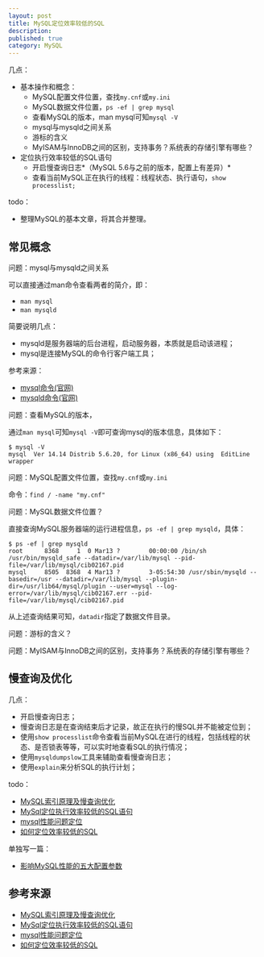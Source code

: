 ```yaml
---
layout: post
title: MySQL定位效率较低的SQL
description: 
published: true
category: MySQL
---
```


几点：

* 基本操作和概念：
	* MySQL配置文件位置，查找`my.cnf`或`my.ini`
	* MySQL数据文件位置，`ps -ef | grep mysql`
	* 查看MySQL的版本，man mysql可知`mysql -V`
	* mysql与mysqld之间关系
	* 游标的含义
	* MyISAM与InnoDB之间的区别，支持事务？系统表的存储引擎有哪些？
* 定位执行效率较低的SQL语句
	* 开启慢查询日志*（MySQL 5.6与之前的版本，配置上有差异）*
	* 查看当前MySQL正在执行的线程：线程状态、执行语句，`show processlist;`







todo：

* 整理MySQL的基本文章，将其合并整理。


## 常见概念


问题：mysql与mysqld之间关系

可以直接通过man命令查看两者的简介，即：

* `man mysql`
* `man mysqld`

简要说明几点：

* mysqld是服务器端的后台进程，启动服务器，本质就是启动该进程；
* mysql是连接MySQL的命令行客户端工具；


参考来源：

* [mysql命令(官网)]
* [mysqld命令(官网)]


问题：查看MySQL的版本，

通过`man mysql`可知`mysql -V`即可查询mysql的版本信息，具体如下：

	$ mysql -V
	mysql  Ver 14.14 Distrib 5.6.20, for Linux (x86_64) using  EditLine wrapper


问题：MySQL配置文件位置，查找`my.cnf`或`my.ini`

命令：`find / -name "my.cnf"`

问题：MySQL数据文件位置？

直接查询MySQL服务器端的运行进程信息，`ps -ef | grep mysqld`，具体：

	$ ps -ef | grep mysqld
	root      8368     1  0 Mar13 ?        00:00:00 /bin/sh /usr/bin/mysqld_safe --datadir=/var/lib/mysql --pid-file=/var/lib/mysql/cib02167.pid
	mysql     8505  8368  4 Mar13 ?        3-05:54:30 /usr/sbin/mysqld --basedir=/usr --datadir=/var/lib/mysql --plugin-dir=/usr/lib64/mysql/plugin --user=mysql --log-error=/var/lib/mysql/cib02167.err --pid-file=/var/lib/mysql/cib02167.pid

从上述查询结果可知，`datadir`指定了数据文件目录。



问题：游标的含义？






问题：MyISAM与InnoDB之间的区别，支持事务？系统表的存储引擎有哪些？



## 慢查询及优化


几点：

* 开启慢查询日志；
* 慢查询日志是在查询结束后才记录，故正在执行的慢SQL并不能被定位到；
* 使用`show processlist`命令查看当前MySQL在进行的线程，包括线程的状态、是否锁表等等，可以实时地查看SQL的执行情况；
* 使用`mysqldumpslow`工具来辅助查看慢查询日志；
* 使用`explain`来分析SQL的执行计划；




todo：

* [MySQL索引原理及慢查询优化][MySQL索引原理及慢查询优化]
* [MySql定位执行效率较低的SQL语句][MySql定位执行效率较低的SQL语句]
* [mysql性能问题定位][mysql性能问题定位]
* [如何定位效率较低的SQL][如何定位效率较低的SQL]

单独写一篇：

* [影响MySQL性能的五大配置参数][影响MySQL性能的五大配置参数]











## 参考来源

* [MySQL索引原理及慢查询优化][MySQL索引原理及慢查询优化]
* [MySql定位执行效率较低的SQL语句][MySql定位执行效率较低的SQL语句]
* [mysql性能问题定位][mysql性能问题定位]
* [如何定位效率较低的SQL][如何定位效率较低的SQL]













[NingG]:    http://ningg.github.com  "NingG"



[mysql命令(官网)]:			https://dev.mysql.com/doc/refman/5.6/en/mysql.html
[mysqld命令(官网)]:			https://dev.mysql.com/doc/refman/5.6/en/mysqld.html



[MySQL索引原理及慢查询优化]:			http://blog.chedushi.com/archives/10000
[MySql定位执行效率较低的SQL语句]:		http://blog.itpub.net/195110/viewspace-1082666/



[mysql性能问题定位]:		http://www.2cto.com/database/201309/246919.html
[如何定位效率较低的SQL]:	http://linux.chinaunix.net/techdoc/database/2009/07/20/1125187.shtml


[影响MySQL性能的五大配置参数]:		http://blog.csdn.net/xifeijian/article/details/19775017
